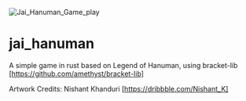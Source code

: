 ![Jai_Hanuman_Game_play](https://user-images.githubusercontent.com/44020262/119224000-00174180-bb1a-11eb-8b0f-8d976f71e1e7.gif)
# jai_hanuman

A simple game in rust based on Legend of Hanuman, using bracket-lib [https://github.com/amethyst/bracket-lib]

Artwork Credits:
Nishant Khanduri [https://dribbble.com/Nishant_K]
